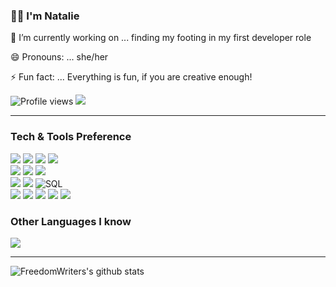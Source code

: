 ### 👋🏽  I'm Natalie


<!-- **FreedomWriter/FreedomWriter** is a ✨ _special_ ✨ repository because its `README.md` (this file) appears on your GitHub profile.

Here are some ideas to get you started:-->

 🔭 I’m currently working on ... finding my footing in my first developer role
 <!--[Essentialism](https://github.com/FreedomWriter/essentialism-front-end), a refactor to keep me fresh-->
 
 <!-- 🤔 I’m looking for help with ... Finding my first developer role -->
 
 <!-- 💬 Ask me about ... What I can bring to your team (spoiler - it's a lot!!) -->
 
 😄 Pronouns: ... she/her
 
 ⚡ Fun fact: ... Everything is fun, if you are creative enough!
 
<!-- - 📫 How to reach me: ...-->
<!-- - 🌱 I’m currently learning ... -->

![Profile views](https://gpvc.arturio.dev/FreedomWriter)  <img src="https://img.shields.io/github/followers/FreedomWriter?label=Follow" style=" float:left, margin-right:10px" />


---


### Tech & Tools Preference

<img src = "https://img.shields.io/badge/-HTML5-E34F26?style=flat&logo=html5&logoColor=white"> <img src = "https://img.shields.io/badge/-CSS3-1572B6?style=flat&logo=css3&logoColor=white">
<img src="https://img.shields.io/badge/-JavaScript-eed718?style=flat&logo=javascript&logoColor=ffffff">
<img src="https://img.shields.io/badge/-Sass-cc6699?style=flat&logo=sass&logoColor=ffffff">
<br>
<img src="https://img.shields.io/badge/-React-000000?style=flat&logo=react&logoColor=00c8ff">
<img src="https://img.shields.io/badge/-%F0%9F%92%85%20styled--components-orange.svg?color=ffffff">
<img src="https://img.shields.io/badge/-Progressive Web Apps-5A0FC8?style=flat">
<br>
<img src="https://img.shields.io/badge/-Express.js-787878?style=flat">
<img src="https://img.shields.io/badge/-Node.js-3C873A?style=flat&logo=Node.js&logoColor=white">
![SQL](https://img.shields.io/badge/-SQL-000000?style=flat&logo=postgresql)
<br>
<img src="http://img.shields.io/badge/-Git-F1502F?style=flat&logo=git&logoColor=FFFFFF">
<img src="http://img.shields.io/badge/-Github-000000?style=flat&logo=github&logoColor=FFFFFF">
<img src="http://img.shields.io/badge/-VS%20Code-007ACC?style=flat&logo=visual%20studio%20code&logoColor=white">
<img src="http://img.shields.io/badge/-Heroku-430098?style=flat&logo=heroku&logoColor=white">
<img src="http://img.shields.io/badge/-Vercel-black?style=flat&logo=vercel&logoColor=white">

### Other Languages I know
<img src="https://img.shields.io/badge/-Python-black?style=flat&logo=python&logoColor=white"> 

---
![FreedomWriters's github stats](https://github-readme-stats.vercel.app/api?username=FreedomWriter&show_icons=true&title_color=fff&icon_color=79ff97&text_color=9f9f9f&bg_color=151515)
